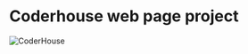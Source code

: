 # Coderhouse web page project

![CoderHouse](https://is2-ssl.mzstatic.com/image/thumb/Purple116/v4/b8/aa/5a/b8aa5aa3-fa49-9e2b-a93a-552dc84f4bd0/source/256x256bb.jpg)